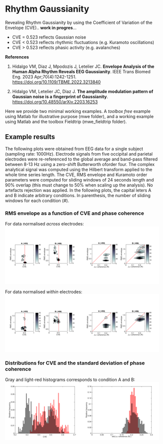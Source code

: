 # Rhythm Gaussianity

Revealing Rhythm Gaussianity by using the Coefficient of Variation of the Envelope (CVE).. **work in progres**...

* CVE = 0.523 reflects Gaussian noise
* CVE < 0.523 reflects rhythmic fluctuations (e.g. Kuramoto oscillations)
* CVE > 0.523 reflects phasic activity (e.g. avalanches)



**References**

1. Hidalgo VM, Diaz J, Mpodozis J, Letelier JC. **Envelope Analysis of the Human Alpha Rhythm Reveals EEG Gaussianity**. IEEE Trans Biomed Eng. 2023 Apr;70(4):1242-1251. https://doi.org/10.1109/TBME.2022.3213840  

2. Hidalgo VM, Letelier JC, Diaz J. **The amplitude modulation pattern of Gaussian noise is a fingerprint of Gaussianity**. https://doi.org/10.48550/arXiv.2203.16253

Here we provide two minimal working examples. A *toolbox free* example using Matlab for illustrative purpose (mwe folder), and a working example using Matlab and the toolbox Fieldtrip (mwe_fieldtrip folder).

## **Example results**

The following plots were obtained from EEG data for a single subject (sampling rate: 1000Hz). Electrode signals from five occipital and parietal electrodes were re-referenced to the global average and band-pass filtered between 8-13 Hz using a zero-shift Butterworth oforder four. The complex analytical signal was computed using the Hilbert transform applied to the whole time series length. The CVE, RMS envelope and Kuramoto order parameters were computed for sliding windows of 24 seconds length and 90% overlap (this must change to 50% when scaling up the analysis). No artefacts rejection was applied. In the following plots, the capital leters A and B indicate arbitrary conditions. In parenthesis, the number of sliding windows for each condition (#).
 
### **RMS envelope as a function of CVE and phase coherence**  
  
For data normalised *across* electrodes:     
<img src="https://github.com/nicogravel/RhythmGaussianity/blob/main/mwe_fieldtrip/rmsenv-cve_alpha_across.png" width=50%><img src="https://github.com/nicogravel/RhythmGaussianity/blob/main/mwe_fieldtrip/kurvar-rms_alpha_across.png" width=50%>

For data normalised *within* electrodes:    
<img src="https://github.com/nicogravel/RhythmGaussianity/blob/main/mwe_fieldtrip/rmsenv-cve_alpha_within.png" width=50%><img src="https://github.com/nicogravel/RhythmGaussianity/blob/main/mwe_fieldtrip/kurvar-rms_alpha_within.png" width=50%>

### **Distributions for CVE and the standard deviation of phase coherence**  
  
Gray and light-red histograms corresponds to condition A and B:  
<img src="https://github.com/nicogravel/RhythmGaussianity/blob/main/mwe_fieldtrip/hist_cve_alpha.png" width=50%><img src="https://github.com/nicogravel/RhythmGaussianity/blob/main/mwe_fieldtrip/kurvar_alpha.png" width=50%>
